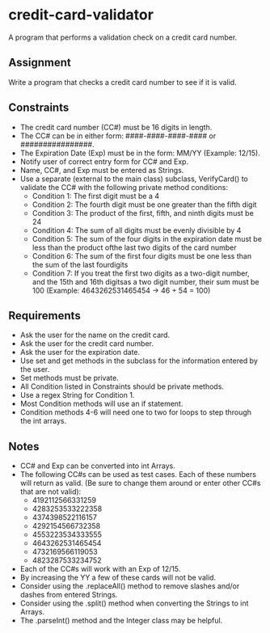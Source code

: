 # credit-card-validator
A program that performs a validation check on a credit card number.

## Assignment
Write a program that checks a credit card number to see if it is valid.

## Constraints
- The credit card number (CC#) must be 16 digits in length.
- The CC# can be in either form: ####-####-####-#### or ################.
- The Expiration Date (Exp) must be in the form: MM/YY (Example: 12/15).
- Notify user of correct entry form for CC# and Exp.
- Name, CC#, and Exp must be entered as Strings.
- Use a separate (external to the main class) subclass, VerifyCard() to validate the CC# with the following private method conditions:
  - Condition 1: The first digit must be a 4
  - Condition 2: The fourth digit must be one greater than the fifth digit
  - Condition 3: The product of the first, fifth, and ninth digits must be 24
  - Condition 4: The sum of all digits must be evenly divisible by 4
  - Condition 5: The sum of the four digits in the expiration date must be less than the product ofthe last two digits of the card number
  - Condition 6: The sum of the first four digits must be one less than the sum of the last fourdigits
  - Condition 7: If you treat the first two digits as a two-digit number, and the 15th and 16th digitsas a two digit number, their sum must be 100 (Example: 4643262531465454 -> 46 + 54 = 100)

## Requirements
- Ask the user for the name on the credit card.
- Ask the user for the credit card number.
- Ask the user for the expiration date.
- Use set and get methods in the subclass for the information entered by the user.
- Set methods must be private.
- All Condition listed in Constraints should be private methods.
- Use a regex String for Condition 1.
- Most Condition methods will use an if statement.
- Condition methods 4-6 will need one to two for loops to step through the int arrays.

## Notes
- CC# and Exp can be converted into int Arrays.
- The following CC#s can be used as test cases. Each of these numbers will return as valid. (Be sure to change them around or enter other CC#s that are not valid):
  - 4192112566331259
  - 4283253533222358
  - 4374398522116157
  - 4292154566732358
  - 4553223534333555
  - 4643262531465454
  - 4732169566119053
  - 4823287533234752
- Each of the CC#s will work with an Exp of 12/15.
- By increasing the YY a few of these cards will not be valid.
- Consider using the .replaceAll() method to remove slashes and/or dashes from entered Strings.
- Consider using the .split() method when converting the Strings to int Arrays.
- The .parseInt() method and the Integer class may be helpful.
